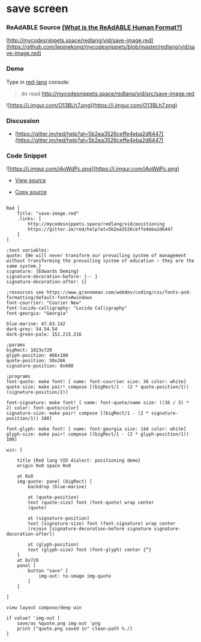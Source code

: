 
# save screen


### ReAdABLE Source [(What is the ReAdABLE Human Format?)](http://readablehumanformat.com)

[http://mycodesnippets.space/redlang/vid/save-image.red](https://github.com/lepinekong/mycodesnippets/blob/master/redlang/vid/save-image.red)


### Demo

Type in [red-lang](https://www.red-lang.org/p/download.html) console: 
>do read http://mycodesnippets.space/redlang/vid/src/save-image.red

![https://i.imgur.com/O13BLh7.png](https://i.imgur.com/O13BLh7.png)
                    

### Discussion

- [https://gitter.im/red/help?at=5b2ea3526ceffe4eba2d6447](https://gitter.im/red/help?at=5b2ea3526ceffe4eba2d6447)
                        

### Code Snippet

![https://i.imgur.com/iAoWdPc.png](https://i.imgur.com/iAoWdPc.png)
                    
- [View source](https://github.com/lepinekong/mycodesnippets/blob/master/redlang/vid/src/save-image.red)
                        
- [Copy source](https://raw.githubusercontent.com/lepinekong/mycodesnippets/master/redlang/vid/src/save-image.red)
                        


```red

Red [
    Title: "save-image.red"
    .links: [
        http://mycodesnippets.space/redlang/vid/positioning
        https://gitter.im/red/help?at=5b2ea3526ceffe4eba2d6447
    ]
]

;text variables:
quote: {We will never transform our prevailing system of management without transforming the prevailing system of education — they are the same system.}      
signature: {Edwards Deming}
signature-decoration-before: {-- } 
signature-decoration-after: {}

;resources see https://www.granneman.com/webdev/coding/css/fonts-and-formatting/default-fonts#windows
font-courrier: "Courier New"
font-lucida-calligraphy: "Lucida Calligraphy"
font-georgia: "Georgia"

blue-marine: 47.63.142
dark-grey: 54.54.54
dark-green-pale: 152.215.216

;params
bigRect: 1023x728
glyph-position: 466x100
quote-position: 50x266
signature-position: 0x600

;programs
font-quote: make font! [ name: font-courrier size: 36 color: white]
quote-size: make pair! compose [(bigRect/1 - (2 * quote-position/1)) (signature-position/2)]

font-signature: make font! [ name: font-quote/name size: ((36 / 3) * 2) color: font-quote/color]
signature-size: make pair! compose [(bigRect/1 - (2 * signature-position/1)) 100]

font-glyph: make font! [ name: font-georgia size: 144 color: white]
glyph-size: make pair! compose [(bigRect/1 - (2 * glyph-position/1)) 100]

win: [

    title {Red lang VID dialect: positioning demo}
    origin 0x0 space 0x0
    
    at 0x0
    img-quote: panel (bigRect) [
        backdrop (blue-marine)

        at (quote-position)
        text (quote-size) font (font-quote) wrap center
        (quote)

        at (signature-position)
        text (signature-size) font (font-signature) wrap center
        (rejoin [signature-decoration-before signature signature-decoration-after])

        at (glyph-position)
        text (glyph-size) font (font-glyph) center {“}
    ]
    at 0x729
    panel [
        button "save" [
            img-out: to-image img-quote
        ]
    ]

]

view layout compose/deep win

if value? 'img-out [
    save/as %quote.png img-out 'png
    print ["quote.png saved in" clean-path %./]
]
        
```



